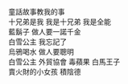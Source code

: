童話故事教我的事  
十兄弟是我 我是十兄弟 我是全能  
藍鬍子 做人要一諾千金  
白雪公主 我忘記了  
烏鴉喝水 做人要聰明  
白雪公主 外貿協會 毒蘋果 白馬王子  
賣火財的小女孩 積陰德